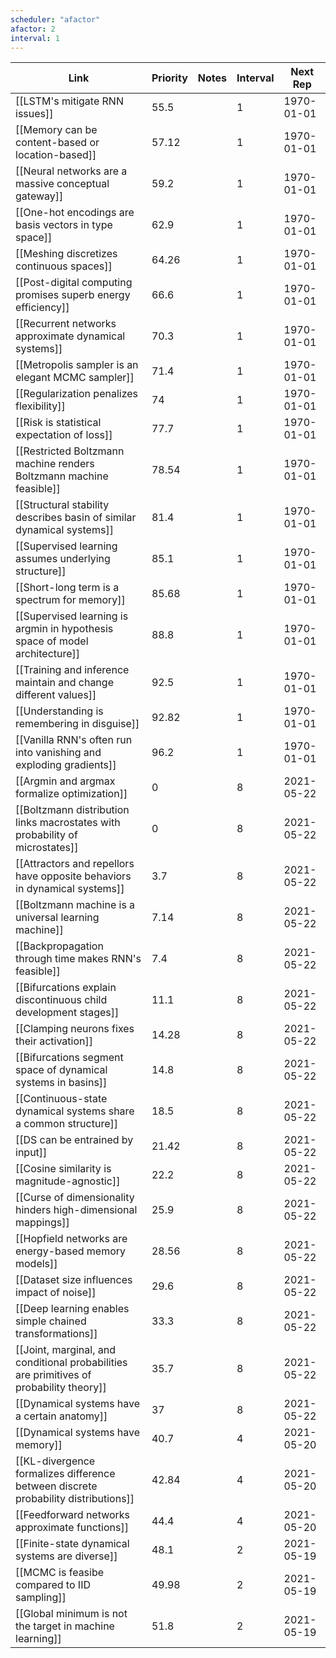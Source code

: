 ```yaml
---
scheduler: "afactor"
afactor: 2
interval: 1
---
```

| Link | Priority | Notes | Interval | Next Rep |
|------|----------|-------|---------|----------|
| [[LSTM's mitigate RNN issues]] | 55.5 |  | 1 | 1970-01-01 |
| [[Memory can be content-based or location-based]] | 57.12 |  | 1 | 1970-01-01 |
| [[Neural networks are a massive conceptual gateway]] | 59.2 |  | 1 | 1970-01-01 |
| [[One-hot encodings are basis vectors in type space]] | 62.9 |  | 1 | 1970-01-01 |
| [[Meshing discretizes continuous spaces]] | 64.26 |  | 1 | 1970-01-01 |
| [[Post-digital computing promises superb energy efficiency]] | 66.6 |  | 1 | 1970-01-01 |
| [[Recurrent networks approximate dynamical systems]] | 70.3 |  | 1 | 1970-01-01 |
| [[Metropolis sampler is an elegant MCMC sampler]] | 71.4 |  | 1 | 1970-01-01 |
| [[Regularization penalizes flexibility]] | 74 |  | 1 | 1970-01-01 |
| [[Risk is statistical expectation of loss]] | 77.7 |  | 1 | 1970-01-01 |
| [[Restricted Boltzmann machine renders Boltzmann machine feasible]] | 78.54 |  | 1 | 1970-01-01 |
| [[Structural stability describes basin of similar dynamical systems]] | 81.4 |  | 1 | 1970-01-01 |
| [[Supervised learning assumes underlying structure]] | 85.1 |  | 1 | 1970-01-01 |
| [[Short-long term is a spectrum for memory]] | 85.68 |  | 1 | 1970-01-01 |
| [[Supervised learning is argmin in hypothesis space of model architecture]] | 88.8 |  | 1 | 1970-01-01 |
| [[Training and inference maintain and change different values]] | 92.5 |  | 1 | 1970-01-01 |
| [[Understanding is remembering in disguise]] | 92.82 |  | 1 | 1970-01-01 |
| [[Vanilla RNN's often run into vanishing and exploding gradients]] | 96.2 |  | 1 | 1970-01-01 |
| [[Argmin and argmax formalize optimization]] | 0 |  | 8 | 2021-05-22 |
| [[Boltzmann distribution links macrostates with probability of microstates]] | 0 |  | 8 | 2021-05-22 |
| [[Attractors and repellors have opposite behaviors in dynamical systems]] | 3.7 |  | 8 | 2021-05-22 |
| [[Boltzmann machine is a universal learning machine]] | 7.14 |  | 8 | 2021-05-22 |
| [[Backpropagation through time makes RNN's feasible]] | 7.4 |  | 8 | 2021-05-22 |
| [[Bifurcations explain discontinuous child development stages]] | 11.1 |  | 8 | 2021-05-22 |
| [[Clamping neurons fixes their activation]] | 14.28 |  | 8 | 2021-05-22 |
| [[Bifurcations segment space of dynamical systems in basins]] | 14.8 |  | 8 | 2021-05-22 |
| [[Continuous-state dynamical systems share a common structure]] | 18.5 |  | 8 | 2021-05-22 |
| [[DS can be entrained by input]] | 21.42 |  | 8 | 2021-05-22 |
| [[Cosine similarity is magnitude-agnostic]] | 22.2 |  | 8 | 2021-05-22 |
| [[Curse of dimensionality hinders high-dimensional mappings]] | 25.9 |  | 8 | 2021-05-22 |
| [[Hopfield networks are energy-based memory models]] | 28.56 |  | 8 | 2021-05-22 |
| [[Dataset size influences impact of noise]] | 29.6 |  | 8 | 2021-05-22 |
| [[Deep learning enables simple chained transformations]] | 33.3 |  | 8 | 2021-05-22 |
| [[Joint, marginal, and conditional probabilities are primitives of probability theory]] | 35.7 |  | 8 | 2021-05-22 |
| [[Dynamical systems have a certain anatomy]] | 37 |  | 8 | 2021-05-22 |
| [[Dynamical systems have memory]] | 40.7 |  | 4 | 2021-05-20 |
| [[KL-divergence formalizes difference between discrete probability distributions]] | 42.84 |  | 4 | 2021-05-20 |
| [[Feedforward networks approximate functions]] | 44.4 |  | 4 | 2021-05-20 |
| [[Finite-state dynamical systems are diverse]] | 48.1 |  | 2 | 2021-05-19 |
| [[MCMC is feasibe compared to IID sampling]] | 49.98 |  | 2 | 2021-05-19 |
| [[Global minimum is not the target in machine learning]] | 51.8 |  | 2 | 2021-05-19 |